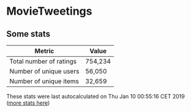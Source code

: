 # MovieTweetings
## Some stats

Metric | Value
--- | ---
Total number of ratings                 | 754,234
Number of unique users                  | 56,050
Number of unique items                  | 32,659
These stats were last autocalculated on Thu Jan 10 00:55:16 CET 2019  ([more stats here](./stats.md))

